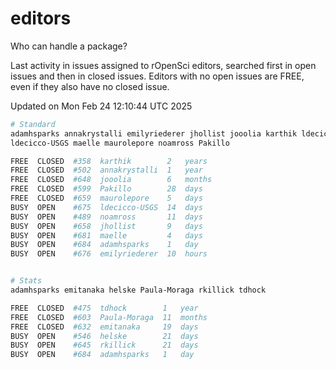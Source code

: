 # editors

Who can handle a package?

Last activity in issues assigned to rOpenSci editors, searched first in open
issues and then in closed issues. Editors with no open issues are FREE, even if
they also have no closed issue.


Updated on Mon Feb 24 12:10:44 UTC 2025

```bash
# Standard
adamhsparks annakrystalli emilyriederer jhollist jooolia karthik ldecicco
ldecicco-USGS maelle maurolepore noamross Pakillo

FREE  CLOSED  #358  karthik        2   years
FREE  CLOSED  #502  annakrystalli  1   year
FREE  CLOSED  #648  jooolia        6   months
FREE  CLOSED  #599  Pakillo        28  days
FREE  CLOSED  #659  maurolepore    5   days
BUSY  OPEN    #675  ldecicco-USGS  14  days
BUSY  OPEN    #489  noamross       11  days
BUSY  OPEN    #658  jhollist       9   days
BUSY  OPEN    #681  maelle         4   days
BUSY  OPEN    #684  adamhsparks    1   day
BUSY  OPEN    #676  emilyriederer  10  hours


# Stats
adamhsparks emitanaka helske Paula-Moraga rkillick tdhock

FREE  CLOSED  #475  tdhock        1   year
FREE  CLOSED  #603  Paula-Moraga  11  months
FREE  CLOSED  #632  emitanaka     19  days
BUSY  OPEN    #546  helske        21  days
BUSY  OPEN    #645  rkillick      21  days
BUSY  OPEN    #684  adamhsparks   1   day
```
